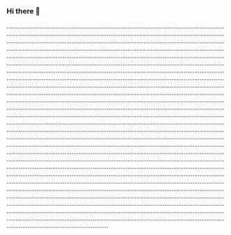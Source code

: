 ### Hi there 👋

..............................................................................................................................................................................................................................................................................................................................................................................................................................................................................................................................................................................................................................................................................................................................................................................................................................................................................................................................................................................................................................................................................................................................................................................................................................................................................................................................................................................................................................................................................................................................................................................................................................................................................................................................................................................................................................................................................................................................................................................................................................................................................................................................................................................................................................................................................................................................................................................................................................................................................................................................................................................................................................................................................................................................................................................................................................................................................................................................................................................................................................................................................................................................................................................................................................................................................................................................................................................................................................................................................................................................................
